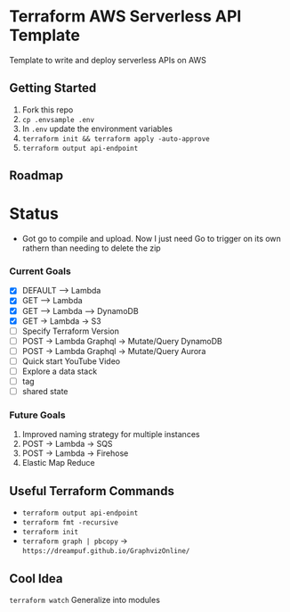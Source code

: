 # Terraform AWS Serverless API Template

Template to write and deploy serverless APIs on AWS

## Getting Started

1. Fork this repo
1. `cp .envsample .env`
1. In `.env` update the environment variables
1. `terraform init && terraform apply -auto-approve`
1. `terraform output api-endpoint`

## Roadmap

# Status

- Got go to compile and upload. Now I just need Go to trigger on its own rathern than needing to delete the zip

### Current Goals

- [x] DEFAULT --> Lambda
- [x] GET --> Lambda
- [x] GET --> Lambda --> DynamoDB
- [x] GET -> Lambda -> S3
- [ ] Specify Terraform Version
- [ ] POST -> Lambda Graphql -> Mutate/Query DynamoDB
- [ ] POST -> Lambda Graphql -> Mutate/Query Aurora
- [ ] Quick start YouTube Video
- [ ] Explore a data stack
- [ ] tag
- [ ] shared state

### Future Goals

1. Improved naming strategy for multiple instances
1. POST -> Lambda -> SQS
1. POST -> Lambda -> Firehose
1. Elastic Map Reduce

## Useful Terraform Commands

- `terraform output api-endpoint`
- `terraform fmt -recursive`
- `terraform init`
- `terraform graph | pbcopy` -> `https://dreampuf.github.io/GraphvizOnline/`

## Cool Idea

`terraform watch`
Generalize into modules

